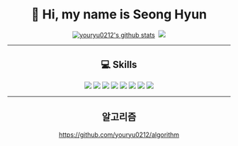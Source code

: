 <div align="center"><h1>👋 Hi, my name is Seong Hyun </h1></div>
<div align="center">
  
  [![youryu0212's github stats](https://github-readme-stats.vercel.app/api/top-langs/?username=youryu0212&show_icons=true&hide_border=true&title_color=004386&icon_color=004386&layout=compact)](https://github.com/youryu0212)
  &nbsp;<img src="http://mazassumnida.wtf/api/v2/generate_badge?boj=hoi" />

---

## 💻 Skills

<div>
  <img src="https://img.shields.io/badge/Javascript-F7DF1E?style=flat&logo=Javascript&logoColor=black"/>
  <img src="https://img.shields.io/badge/Typescript-3178C6?style=flat&logo=Typescript&logoColor=white"/>
  <img src="https://img.shields.io/badge/React-61DAFB?style=flat&logo=React&logoColor=white"/>
  <img src="https://img.shields.io/badge/Next.js-000000?style=flat&logo=Next.js&logoColor=white"/>
  <img src="https://img.shields.io/badge/MobX-FF9955?style=flat&logo=Mobx&logoColor=white"/>
  <img src="https://img.shields.io/badge/Tailwind Css-06B6D4?style=flat&logo=TailwindCss&logoColor=white"/>
  <img src="https://img.shields.io/badge/styled components-DB7093?style=flat&logo=styledComponents&logoColor=white"/>
  <img src="https://img.shields.io/badge/Sass-CC6699?style=flat&logo=Sass&logoColor=white"/>
</div>

---

## 알고리즘

https://github.com/youryu0212/algorithm

</div>
